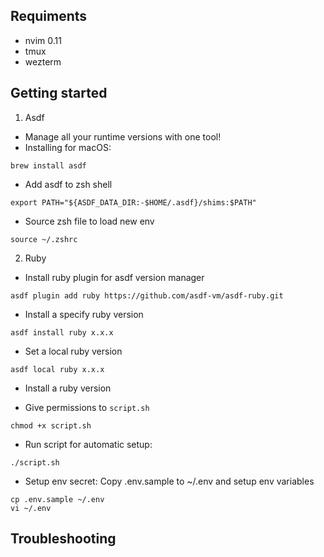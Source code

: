 ## Requiments
- nvim 0.11
- tmux
- wezterm

## Getting started
1. Asdf
- Manage all your runtime versions with one tool!
- Installing for macOS:
```
brew install asdf
```

- Add asdf to zsh shell
```
export PATH="${ASDF_DATA_DIR:-$HOME/.asdf}/shims:$PATH"
```

- Source zsh file to load new env
```
source ~/.zshrc
```

2. Ruby
- Install ruby plugin for asdf version manager
```
asdf plugin add ruby https://github.com/asdf-vm/asdf-ruby.git
```

- Install a specify ruby version
```
asdf install ruby x.x.x
```

- Set a local ruby version
```
asdf local ruby x.x.x
```

- Install a ruby version

- Give permissions to `script.sh`
```
chmod +x script.sh
```

- Run script for automatic setup:
```
./script.sh
```

- Setup env secret:
Copy .env.sample to ~/.env and setup env variables
```
cp .env.sample ~/.env
vi ~/.env
```

## Troubleshooting

